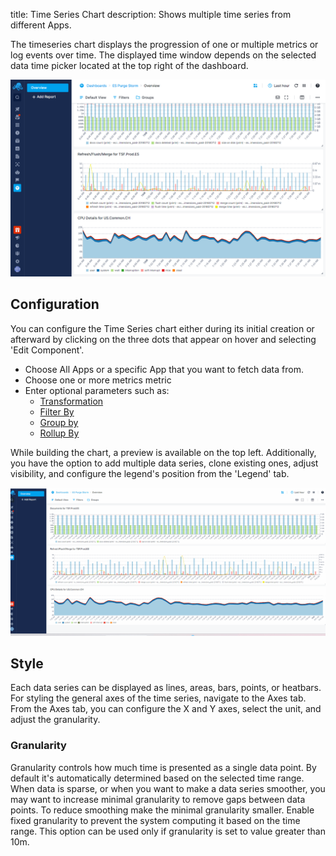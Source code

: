 title: Time Series Chart
description: Shows multiple time series from different Apps.

The timeseries chart displays the progression of one or multiple metrics or log events over time. The displayed time window depends on the selected data time picker located at the top right of the dashboard.

![Time Series Chart](../images/dashboards/time-series-chart.png)

## Configuration

You can configure the Time Series chart either during its initial creation or afterward by clicking on the three dots that appear on hover and selecting 'Edit Component'.

- Choose All Apps or a specific App that you want to fetch data from.
- Choose one or more metrics metric
- Enter optional parameters such as:
  - [Transformation](https://sematext.com/docs/dashboards/chart-builder/#transformation)
  - [Filter By](https://sematext.com/docs/dashboards/chart-builder/#filter-by)
  - [Group by](https://sematext.com/docs/dashboards/chart-builder/#group-by)
  - [Rollup By](https://sematext.com/docs/dashboards/chart-builder/#rollup-by)
    
While building the chart, a preview is available on the top left. Additionally, you have the option to add multiple data series, clone existing ones, adjust visibility, and configure the legend's position from the 'Legend' tab.

![Time Series Chart Configuration](../images/dashboards/time-series-configuration.gif)

## Style

Each data series can be displayed as lines, areas, bars, points, or heatbars. For styling the general axes of the time series, navigate to the Axes tab.
From the Axes tab, you can configure the X and Y axes, select the unit, and adjust the granularity.

### Granularity

Granularity controls how much time is presented as a single data point. By default it's automatically determined based on the selected time range. When data is sparse, or when you want to make a data series smoother, you may want to increase minimal granularity to remove gaps between data points. To reduce smoothing make the minimal granularity smaller. Enable fixed granularity to prevent the system computing it based on the time range. This option can be used only if granularity is set to value greater than 10m.
